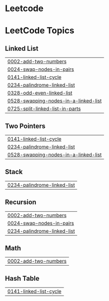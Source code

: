 # Leetcode
<!---LeetCode Topics Start-->
# LeetCode Topics
## Linked List
|  |
| ------- |
| [0002-add-two-numbers](https://github.com/mahithahanu/Leetcode/tree/master/0002-add-two-numbers) |
| [0024-swap-nodes-in-pairs](https://github.com/mahithahanu/Leetcode/tree/master/0024-swap-nodes-in-pairs) |
| [0141-linked-list-cycle](https://github.com/mahithahanu/Leetcode/tree/master/0141-linked-list-cycle) |
| [0234-palindrome-linked-list](https://github.com/mahithahanu/Leetcode/tree/master/0234-palindrome-linked-list) |
| [0328-odd-even-linked-list](https://github.com/mahithahanu/Leetcode/tree/master/0328-odd-even-linked-list) |
| [0528-swapping-nodes-in-a-linked-list](https://github.com/mahithahanu/Leetcode/tree/master/0528-swapping-nodes-in-a-linked-list) |
| [0725-split-linked-list-in-parts](https://github.com/mahithahanu/Leetcode/tree/master/0725-split-linked-list-in-parts) |
## Two Pointers
|  |
| ------- |
| [0141-linked-list-cycle](https://github.com/mahithahanu/Leetcode/tree/master/0141-linked-list-cycle) |
| [0234-palindrome-linked-list](https://github.com/mahithahanu/Leetcode/tree/master/0234-palindrome-linked-list) |
| [0528-swapping-nodes-in-a-linked-list](https://github.com/mahithahanu/Leetcode/tree/master/0528-swapping-nodes-in-a-linked-list) |
## Stack
|  |
| ------- |
| [0234-palindrome-linked-list](https://github.com/mahithahanu/Leetcode/tree/master/0234-palindrome-linked-list) |
## Recursion
|  |
| ------- |
| [0002-add-two-numbers](https://github.com/mahithahanu/Leetcode/tree/master/0002-add-two-numbers) |
| [0024-swap-nodes-in-pairs](https://github.com/mahithahanu/Leetcode/tree/master/0024-swap-nodes-in-pairs) |
| [0234-palindrome-linked-list](https://github.com/mahithahanu/Leetcode/tree/master/0234-palindrome-linked-list) |
## Math
|  |
| ------- |
| [0002-add-two-numbers](https://github.com/mahithahanu/Leetcode/tree/master/0002-add-two-numbers) |
## Hash Table
|  |
| ------- |
| [0141-linked-list-cycle](https://github.com/mahithahanu/Leetcode/tree/master/0141-linked-list-cycle) |
<!---LeetCode Topics End-->